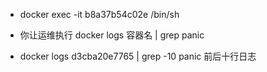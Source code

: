 - docker exec -it b8a37b54c02e /bin/sh

- 你让运维执行 docker logs 容器名 | grep panic

- docker logs d3cba20e7765 | grep -10 panic  前后十行日志
